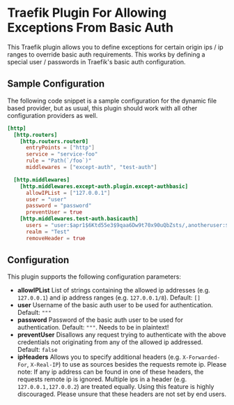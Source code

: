 # Traefik Plugin For Allowing Exceptions From Basic Auth

This Traefik plugin allows you to define exceptions for certain origin ips / ip ranges to override basic auth requirements. 
This works by defining a special user / passwords in Traefik's basic auth configuration.

## Sample Configuration

The following code snippet is a sample configuration for the dynamic file based provider, but as usual, this plugin should work with all other configuration providers as well.

```toml
[http]
  [http.routers]
    [http.routers.router0]
      entryPoints = ["http"]
      service = "service-foo"
      rule = "Path(`/foo`)"
      middlewares = ["except-auth", "test-auth"]

  [http.middlewares]
    [http.middlewares.except-auth.plugin.except-authbasic]
      allowIPList = ["127.0.0.1"]
      user = "user"
      password = "password"
      preventUser = true
    [http.middlewares.test-auth.basicauth]
      users = "user:$apr1$6Ktd55e3$9qaa6Dw9t70x90uQbZsts/,anotheruser:$apr1$cwugIdEJ$juXAPT2qb0sUroFEIucqz0"
      realm = "Test"
      removeHeader = true
```

## Configuration

This plugin supports the following configuration parameters:

- **allowIPList** List of strings containing the allowed ip addresses (e.g. `127.0.0.1`) and ip address ranges (e.g. `127.0.0.1/8`). Default: `[]`
- **user** Username of the basic auth user to be used for authentication. Default: `"""`
- **password** Password of the basic auth user to be used for authentication. Default: `"""`. Needs to be in plaintext!
- **preventUser** Disallows any request trying to authenticate with the above credentials not originating from any of the allowed ip addressed. Default: `false`
- **ipHeaders** Allows you to specify additional headers (e.g. `X-Forwarded-For`, `X-Real-IP`) to use as sources besides the requests remote ip. Please note: If any ip address can be found in one of these headers, the requests remote ip is ignored. Multiple ips in a header (e.g. `127.0.0.1,127.0.0.2`) are treated equally. Using this feature is highly discouraged. Please unsure that these headers are not set by end users.